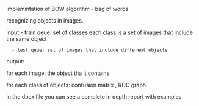 implemintation of BOW algorithm - bag of words  

recognizing objects in images.

input - train qeue: set of classes each class is a set of images that include the same object
       
      - test qeue: set of images that include different objects
      
output: 

for each image: the object tha it contains 

for each class of objects: confusion matrix , ROC graph.

in the docx file you can see a complete in depth report with examples 
